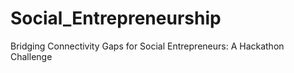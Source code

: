 # Social_Entrepreneurship
Bridging Connectivity Gaps for Social Entrepreneurs: A Hackathon Challenge
